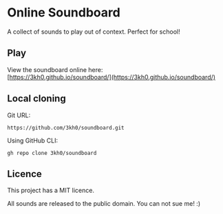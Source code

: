 # Online Soundboard
A collect of sounds to play out of context. Perfect for school!

## Play

View the soundboard online here:<br>
[https://3kh0.github.io/soundboard/](https://3kh0.github.io/soundboard/)

## Local cloning

Git URL:

```
https://github.com/3kh0/soundboard.git
```

Using GitHub CLI:
```
gh repo clone 3kh0/soundboard
```

## Licence

This project has a MIT licence.

All sounds are released to the public domain. You can not sue me! :)
